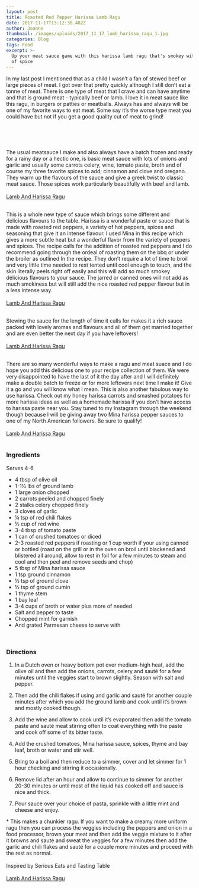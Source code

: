 ```yaml
---
layout: post
title: Roasted Red Pepper Harissa Lamb Ragu
date: 2017-11-17T13:12:38.482Z
author: Joanne
thumbnail: /images/uploads/2017_11_17_lamb_harissa_ragu_1.jpg
categories: Blog
tags: Food
excerpt: >-
  Up your meat sauce game with this harissa lamb ragu that's smokey with a hint
  of spice
---
```

In my last post I mentioned that as a child I wasn’t a fan of stewed beef or large pieces of meat. I got over that pretty quickly although I still don’t eat a tonne of meat. There is one type of meat that I crave and can have anytime and that is ground meat - typically beef or lamb. I love it in meat sauce like this ragu, in burgers or patties or meatballs. Always has and always will be one of my favorite ways to eat meat. Some say it’s the worse type meat you could have but not if you get a good quality cut of meat to grind! 
<br>
<br>

<br>
<br>

The usual meatsauce I make and also always have a batch frozen and ready for a rainy day or a hectic one, is basic meat sauce with lots of onions and garlic and usually some carrots celery, wine, tomato paste, broth and of course my three favorite spices to add; cinnamon and clove and oregano. They warm up the flavours of the sauce and give a greek twist to classic meat sauce. Those spices work particularly beautifully with beef and lamb. 
<br>
<br>
[Lamb And Harissa Ragu]()
<br>
<br>

This is a whole new type of sauce which brings some different and delicious flavours to the table.  Harissa is a wonderful paste or sauce that is made with roasted red peppers, a variety of hot peppers, spices and seasoning that give it an intense flavour. I used Mina in this recipe which gives a more subtle heat but a wonderful flavor from the variety of peppers and spices. The recipe calls for the addition of roasted red peppers and I do recommend going through the ordeal of roasting them on the bbq or under the broiler as outlined In the recipe. They don’t require a lot of time to broil and very little time needed to rest tented until cool enough to touch, and the skin literally peels right off easily and this will add so much smokey delicious flavours to your sauce. The jarred or canned ones will not add as much smokiness but will still add the nice roasted red pepper flavour but in a less intense way.
<br>
<br>
[Lamb And Harissa Ragu]()
<br>
<br>

Stewing the sauce for the length of time it calls for makes it a rich sauce packed with lovely aromas and flavours and all of them get married together and are even better the next day if you have leftovers!
<br>
<br>
[Lamb And Harissa Ragu]()
<br>
<br>

There are so many wonderful ways to make a ragu and meat suace and I do hope you add this delicious one to your recipe collection of them. We were very disappointed to have the last of it the day after and I will definitely make a double batch to freeze or for more leftovers next time I make it! Give it a go and you will know what I mean. This is also another fabulous way to use harissa. Check out my honey harissa carrots and smashed potatoes for more harissa ideas as well as a homemade harissa if you don’t have access to harissa paste near you. Stay tuned to my Instagram through the weekend though because I will be giving away two Mina harissa pepper sauces to one of my North American followers. Be sure to qualify!
<br>
<br>
[Lamb And Harissa Ragu]()
<br>
<br> 

### Ingredients
Serves 4-6
<br>

* 4 tbsp of olive oil 
* 1-1&frac12; lbs of ground lamb
* 1 large onion chopped 
* 2 carrots peeled and chopped finely 
* 2 stalks celery chopped finely 
* 3 cloves of garlic 
* &frac14; tsp of red chili flakes 
* &frac12; cup of red wine 
* 3-4 tbsp of tomato paste
* 1 can of crushed tomatoes or diced 
* 2-3 roasted red peppers if roasting or 1 cup worth if your using canned or bottled (roast on the grill or in the oven on broil until blackened and blistered all around, allow to rest in foil for a few minutes to steam and cool and then peel and remove seeds and chop) 
* 5 tbsp of Mina harissa sauce 
* 1 tsp ground cinnamon
* &frac12; tsp of ground clove 
* &frac12; tsp of ground cumin 
* 1 thyme stem
* 1 bay leaf 
* 3-4 cups of broth or water plus more of needed 
* Salt and pepper to taste 
* Chopped mint for garnish 
* And grated Parmesan cheese to serve with
<br>

### Directions

1. In a Dutch oven or heavy bottom pot  over medium-high heat, add the olive oil and then add the onions, carrots, celery and sauté for a few minutes until the veggies start to brown slightly.  Season with salt and pepper. 

1. Then add the chili flakes if using and garlic and sauté for another couple minutes after which you add the ground lamb and cook until it’s brown and mostly cooked though. 

1. Add the wine and allow to cook until it’s evaporated then add the tomato paste and sauté meat stirring often to coat everything with the paste and cook off some of its bitter taste.  

1. Add the crushed tomatoes, Mina harissa sauce, spices, thyme and bay leaf, broth or water and stir well.  

1. Bring to a boil and then reduce to a simmer, cover and let simmer for 1 hour checking and stirring it occasionally. 

1. Remove lid after an hour and allow to continue to simmer for another 20-30 minutes or until most of the liquid has cooked off and sauce is nice and thick. 

1. Pour sauce over your choice of pasta, sprinkle with a little mint and cheese and enjoy. 

\* This makes a chunkier ragu. If you want to make a creamy more uniform ragu then you can process the veggies including the peppers and onion in a food processor, brown your meat and then add the veggie mixture to it after it browns and sauté and sweat the veggies for a few minutes then add the garlic and chili flakes and sauté for a couple more minutes and proceed with the rest as normal.
<br>
<br>
Inspired by Serious Eats and Tasting  Table
<br>
<br>
[Lamb And Harissa Ragu]()

